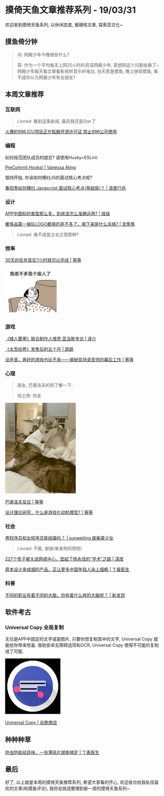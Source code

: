 # 摸倚天鱼文章推荐系列 - 19/03/31

欢迎来到摸倚天鱼系列, 以休闲态度, 推硬核文章, 探索亚文化~

## 摸鱼倚分钟

> 问: 网瘾少年今晚做些什么?
>
> 答: 作为一个平均每天上网25小时的资深网瘾少年, 真想把这个问题给撕了~ 
网瘾少年每天看文章看影视听音乐听电台, 白天若是摸鱼, 晚上继续摸鱼, 难不成你以为网瘾少年有女朋友?

## 本周文章推荐

### 互联网

> Lionad: 看到这条新闻, 最后我还是Star了

[火爆的996.ICU项目正在酝酿开源许可证 禁止996公司使用](http://tech.ifeng.com/a/20190330/45498774_0.shtml)

### 编程

如何规范团队成员的提交?
请使用Husky+ESLint:

[PreCommit Hooks! | Vanessa Ating](https://medium.com/@atingenkay/precommit-hooks-e92ca813df8a)

银四开始, 你该如何横扫JS的面试核心考点呢?

[春招季如何横扫 Javascript 面试核心考点(基础版)？ | 浪里行舟](https://juejin.im/post/5c6ad9fde51d453c356e37d1)

### 设计

[APP中图标的类型那么多，到底该怎么准确运用? | 瑶瑶](http://www.xueui.cn/experience/app-experience/how-to-use-the-icon-in-app-accurately.html)

[奢侈品第一梯队LOGO都换的差不多了，接下来是什么风格? | 言焦焦](http://www.xueui.cn/tutorials/logo-tutorials/logo-the-first-echelon-of-luxury-goods.html)

> Lionad: 难不成是又长又宽那种?

### 效率

[30天的任务其实7小时就可以完成 | 等等](http://www.xueui.cn/experience/xueshengbikan/a-30-day-task-can-be-completed-in-7-hours.html)

![我差不多是个废人了](2019-03-31-22-38-33.png)

### 游戏

[《矮人要塞》联合制作人塔恩·亚当斯专访 | 译介](https://www.gcores.com/articles/107900)

[《太吾绘卷》发售后的五个月 | 跳跳](http://www.yystv.cn/p/4719)

[没声音，再好的游戏也玩不来——揭秘现场录音师的幕后工作 | 等等](http://www.chuapp.com/article/286194.html)

### 心理

> 朋友, 巴甫洛夫的狗了解一下:
>
> 哈士奇: 你走

![哈士奇: 你走](哈士奇.gif)

[巴甫洛夫反应 | 等等](http://www.xueui.cn/experience/app-experience/pavlov-reaction.html)

[设计理论研究，什么是游戏化动机模型? | 等等](http://www.xueui.cn/design-theory/gaming-motivation-model.html)

### 社会

[男程序员和女程序员能结婚吗？ | sunweiling 废柴美少女](https://mp.weixin.qq.com/s?__biz=MjM5MDk5MzE2Mw%3D%3D&mid=2527295130&idx=1&sn=7a22bbdf88c0fd736a1b2064c27fd4c7&chksm=b5eb88fe829c01e8a89a661573f202b74be183a31c5c3f434f9ad3d788379956f4a2d7e3f780&token=858196561&lang=zh_CN) 
> Lionad: 不能, 谢谢(单身狗的愤怒)

[227个孩子被关进网戒中心，垫起了杨永信的“学术”之路 | 深度](https://www.guokr.com/article/445977/)

[原本设计来戒烟的产品，正让更多中国年轻人染上烟瘾 | 丁香医生](https://zhuanlan.zhihu.com/p/59013158)

### 科普

[不同的职业有着不同的大脑，你有着什么样的大脑呢？ | 新发现](https://zhuanlan.zhihu.com/p/59314412)

## 软件考古

### Universal Copy 全局复制

无论是APP中固定的文字或是图片, 只要你想复制其中的文字, Universal Copy 就能给你带来惊喜.
借助安卓无障碍选项和OCR, Universal Copy 使得不可能的复制成了可能.

![Universal Copy](2019-03-31-21-57-31.png)

[Universal Copy | 谷歌商店](https://play.google.com/store/apps/details?id=com.camel.corp.universalcopy&hl=zh-cn&utm_source=www.appinn.com)

## 种种种草

[防虫防蛀祛异味，一张薄纸片就能搞定 | 丁香医生](http://weixin.sogou.com/antispider/?from=%2fweixin%3Ftype%3d2%26query%3d丁香医生+防虫防蛀祛异味，一张薄纸片就能搞定)

## 最后

好了, 以上就是本周的摸倚天鱼推荐系列, 希望大家看的开心, 欢迎各位给我私信喜欢的文章(和摸鱼评论), 我将会挑选整理到新一周的摸倚天鱼系列~